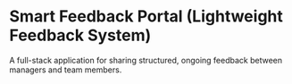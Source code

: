 # Smart Feedback Portal (Lightweight Feedback System)

A full-stack application for sharing structured, ongoing feedback between managers and team members.